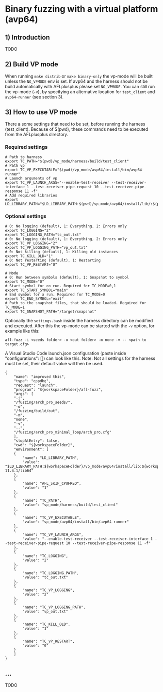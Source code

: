 # Binary fuzzing with a virtual platform (avp64)

## 1) Introduction
TODO

## 2) Build VP mode
When running `make distrib` or `make binary-only` the vp-mode will be built unless the `NO_VPMODE` env is set. If avp64 and the harness should not be build automatically with AFLplusplus please set `NO_VPMODE`. You can still run the vp-mode (`-v`), by specifying an alternative location for `test_client` and `avp64-runner` (see section 3).

## 3) How to use VP mode
There a some settings that need to be set, before running the harness (test_client). Because of $(pwd), these commands need to be executed from the AFLplusplus directory.

### Required settings
```
# Path to harness
export TC_PATH="$(pwd)/vp_mode/harness/build/test_client"
# Path vp
export TC_VP_EXECUTABLE="$(pwd)/vp_mode/avp64/install/bin/avp64-runner"
# Launch arguments of vp
export TC_VP_LAUNCH_ARGS="--enable-test-receiver --test-receiver-interface 1 --test-receiver-pipe-request 10 --test-receiver-pipe-response 11 -f"
# Add required libraries
export LD_LIBRARY_PATH="$LD_LIBRARY_PATH:$(pwd)/vp_mode/avp64/install/lib/:$(pwd)/vp_mode/avp64/install/lib64/"
```

### Optional settings
```
# 0: No logging (default), 1: Everything, 2: Errors only
export TC_LOGGING="2"
export TC_LOGGING_PATH="tc_out.txt"
# 0: No logging (default), 1: Everything, 2: Errors only
export TC_VP_LOGGING="2"
export TC_VP_LOGGING_PATH="vp_out.txt"
# 0: Not killing (default), 1: Killing old instances
export TC_KILL_OLD="1"
# 0: Not restarting (default), 1: Restarting
export TC_VP_RESTART="0"

# Mode
# 0: Run between symbols (default), 1: Snapshot to symbol
export TC_MODE="0"
# Start symbol for on run. Required for TC_MODE=0,1
export TC_START_SYMBOL="main"
# End symbol for a run. Required for TC_MODE=0
export TC_END_SYMBOL="exit"
# Path to the snapshot files, that should be loaded. Required for TC_MODE=1
export TC_SNAPSHOT_PATH="/target/snapshot"
```

Optionally the `settings.bash` inside the harness directory can be modified and executed. After this the vp-mode can be started with the `-v` option, for example like this:

```
afl-fuzz -i <seeds folder> -o <out folder> -m none -v -- <path to target.cfg>
```

A Visual Studio Code launch.json configuration (paste inside "configurations": []) can look like this. Note: Not all settings for the harness must be set, their default value will then be used.

```
{
    "name": "improved this",
    "type": "cppdbg",
    "request": "launch",
    "program": "${workspaceFolder}/afl-fuzz",
    "args": [
    "-i",
    "/fuzzing/arch_pro_seeds/",
    "-o",
    "/fuzzing/build/out",
    "-m",
    "none",
    "-v",
    "--",
    "/fuzzing/arch_pro_minimal_loop/arch_pro.cfg"
    ],
    "stopAtEntry": false,
    "cwd": "${workspaceFolder}",
    "environment": [
    {
        "name": "LD_LIBRARY_PATH",
        "value": "$LD_LIBRARY_PATH:${workspaceFolder}/vp_mode/avp64/install/lib:${workspaceFolder}/vp_mode/avp64/install/lib64:/net/sw/gcc/gcc-11.4.1/lib64"
    },
    {
        "name": "AFL_SKIP_CPUFREQ",
        "value": "1"
    },
    {
        "name": "TC_PATH",
        "value": "vp_mode/harness/build/test_client"
    },
    {
        "name": "TC_VP_EXECUTABLE",
        "value": "vp_mode/avp64/install/bin/avp64-runner"
    },
    {
        "name": "TC_VP_LAUNCH_ARGS",
        "value": "--enable-test-receiver --test-receiver-interface 1 --test-receiver-pipe-request 10 --test-receiver-pipe-response 11 -f"
    },
    {
        "name": "TC_LOGGING",
        "value": "2"
    },
    {
        "name": "TC_LOGGING_PATH",
        "value": "tc_out.txt"
    },
    {
        "name": "TC_VP_LOGGING",
        "value": "2"
    },
    {
        "name": "TC_VP_LOGGING_PATH",
        "value": "vp_out.txt"
    },
    {
        "name": "TC_KILL_OLD",
        "value": "1"
    },
    {
        "name": "TC_VP_RESTART",
        "value": "0"
    }
    ]
}
```

## ...
TODO